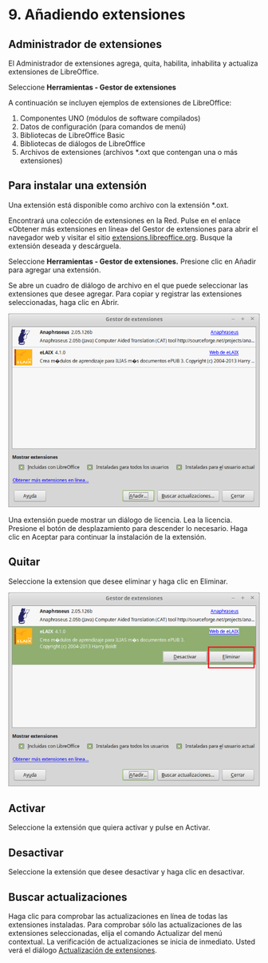 
# 9. Añadiendo extensiones

## Administrador de extensiones

El Administrador de extensiones agrega, quita, habilita, inhabilita y actualiza extensiones de LibreOffice.

Seleccione **Herramientas - Gestor de extensiones**

A continuación se incluyen ejemplos de extensiones de LibreOffice:

1. Componentes UNO (módulos de software compilados)
1. Datos de configuración (para comandos de menú)
1. Bibliotecas de LibreOffice Basic
1. Bibliotecas de diálogos de LibreOffice
1. Archivos de extensiones (archivos *.oxt que contengan una o más extensiones)

## Para instalar una extensión

Una extensión está disponible como archivo con la extensión *.oxt.

Encontrará una colección de extensiones en la Red. Pulse en el enlace «Obtener más extensiones en línea» del Gestor de extensiones para abrir el navegador web y visitar el sitio [extensions.libreoffice.org](http://extensions.libreoffice.org/). Busque la extensión deseada y descárguela.

Seleccione **Herramientas - Gestor de extensiones.** Presione clic en Añadir para agregar una extensión.

Se abre un cuadro de diálogo de archivo en el que puede seleccionar las extensiones que desee agregar. Para copiar y registrar las extensiones seleccionadas, haga clic en Abrir.

![](https://raw.githubusercontent.com/catedu/libreOffice-la-suite-ofimatica-libre/master/img/Gestor_de_extensiones_340.png)

Una extensión puede mostrar un diálogo de licencia. Lea la licencia. Presione el botón de desplazamiento para descender lo necesario. Haga clic en Aceptar para continuar la instalación de la extensión.

## Quitar

Seleccione la extension que desee eliminar y haga clic en Eliminar.

![](https://raw.githubusercontent.com/catedu/libreOffice-la-suite-ofimatica-libre/master/img/Gestor_de_extensiones_341.png)

## Activar

Seleccione la extensión que quiera activar y pulse en Activar.

## Desactivar

Seleccione la extensión que desee desactivar y haga clic en desactivar.

## Buscar actualizaciones

Haga clic para comprobar las actualizaciones en línea de todas las extensiones instaladas. Para comprobar sólo las actualizaciones de las extensiones seleccionadas, elija el comando Actualizar del menú contextual. La verificación de actualizaciones se inicia de inmediato. Usted verá el diálogo [Actualización de extensiones](https://help.libreoffice.org/Common/Extension_Update/es).

## 


